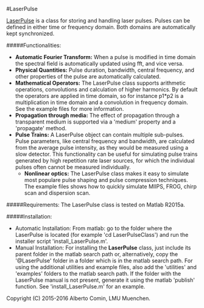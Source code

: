 #LaserPulse

[LaserPulse](http://albeco.github.io/LaserPulse) is a class for storing and handling laser pulses.
Pulses can be defined in either time or frequency domain.
Both domains are automatically kept synchronized.

#####Functionalities:
 * **Automatic Fourier Transform:**
   When a pulse is modified in time domain the spectral field is
   automatically updated using fft, and vice versa.
 * **Physical Quantities:**
   Pulse duration, bandwidth, central frequency, and other properties 
   of the pulse are automatically calculated.
 * **Mathematical Operators:**
   The LaserPulse class supports arithmetic operations, convolutions
   and calculation of higher harmonics. By default the operators are
   applied in time domain, so for instance p1*p2 is a multiplication
   in time domain and a convolution in frequency domain. See the
   example files for more information.
 * **Propagation through media:**
   The effect of propagation through a transparent medium is supported
   via a 'medium' property and a 'propagate' method.
 * **Pulse Trains:**
   A LaserPulse object can contain multiple sub-pulses. Pulse
   parameters, like central frequency and bandwidth, are calculated
   from the average pulse intensity, as they would be measured using a
   slow detector. This functionality can be useful for simulating
   pulse trains generated by high repetition rate laser sources, for
   which the individual pulses often cannot be measured individually.
   * **Nonlinear optics:**
   The LaserPulse class makes it easy to simulate most populare pulse
   shaping and pulse compression techniques. The example files shows
   how to quickly simulate MIIPS, FROG, chirp scan and dispersion
   scan.
   

#####Requirements:
   The LaserPulse class is tested on Matlab R2015a.

#####Installation:
 * Automatic Installation:
   From matlab: go to the folder where the LaserPulse is located (for
   example 'cd LaserPulseClass') and run the installer script
   'install_LaserPulse.m'.
 * Manual Installation:
   For installing the **LaserPulse** class, just include its parent
   folder in the matlab search path or, alternatively, copy the
   '@LaserPulse' folder in a folder which is in the matlab search
   path.  For using the additional utilities and example files, also
   add the 'utilities' and 'examples' folders to the matlab search
   path.  If the folder with the LaserPulse manual is not present,
   generate it using the matlab 'publish' function. See
   'install_LaserPulse.m' for an example.

Copyright (C) 2015-2016 Alberto Comin, LMU Muenchen.

